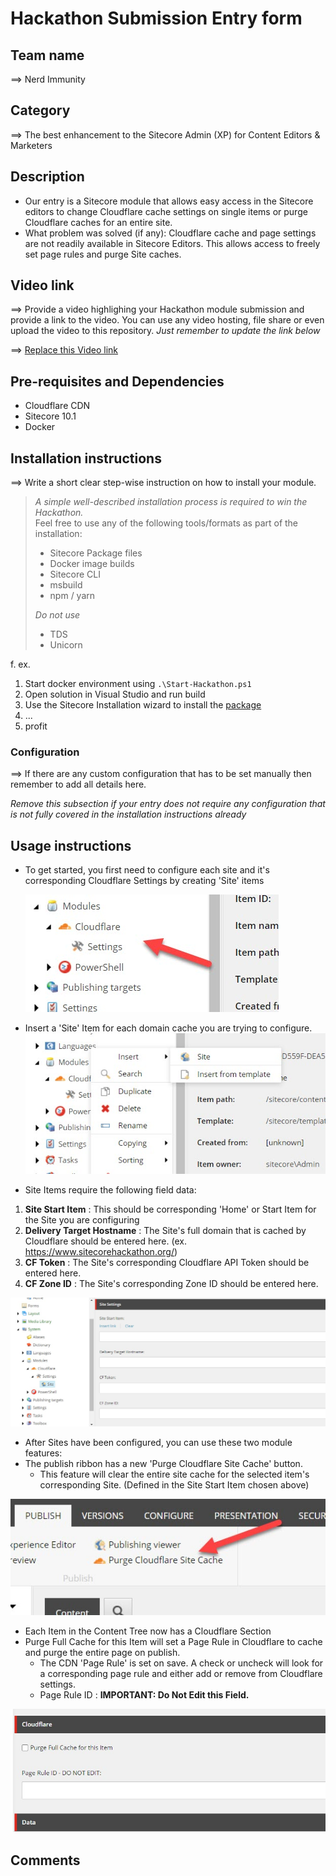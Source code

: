 # Hackathon Submission Entry form

## Team name
⟹ Nerd Immunity

## Category
⟹ The best enhancement to the Sitecore Admin (XP) for Content Editors & Marketers

## Description
  - Our entry is a Sitecore module that allows easy access in the Sitecore editors to change Cloudflare cache settings on single items or purge Cloudflare caches for an entire site.
  - What problem was solved (if any): Cloudflare cache and page settings are not readily available in Sitecore Editors. This allows access to freely set page rules and purge Site caches.


## Video link
⟹ Provide a video highlighing your Hackathon module submission and provide a link to the video. You can use any video hosting, file share or even upload the video to this repository. _Just remember to update the link below_

⟹ [Replace this Video link](#video-link)



## Pre-requisites and Dependencies

- Cloudflare CDN
- Sitecore 10.1
- Docker


## Installation instructions
⟹ Write a short clear step-wise instruction on how to install your module.  

> _A simple well-described installation process is required to win the Hackathon._  
> Feel free to use any of the following tools/formats as part of the installation:
> - Sitecore Package files
> - Docker image builds
> - Sitecore CLI
> - msbuild
> - npm / yarn
> 
> _Do not use_
> - TDS
> - Unicorn
 
f. ex. 

1. Start docker environment using `.\Start-Hackathon.ps1`
2. Open solution in Visual Studio and run build
3. Use the Sitecore Installation wizard to install the [package](#link-to-package)
4. ...
5. profit

### Configuration
⟹ If there are any custom configuration that has to be set manually then remember to add all details here.

_Remove this subsection if your entry does not require any configuration that is not fully covered in the installation instructions already_

## Usage instructions
- To get started, you first need to configure each site and it's corresponding Cloudflare Settings by creating 'Site' items</p>
![Module Start](docs/images/modules.jpg?raw=true "Module Start")

- Insert a 'Site' Item for each domain cache you are trying to configure.
![Insert Your Sites](docs/images/insert-site.jpg?raw=true "Insert Your Sites")

- Site Items require the following field data:
1. **Site Start Item** : This should be corresponding 'Home' or Start Item for the Site you are configuring
2. **Delivery Target Hostname** : The Site's full domain that is cached by Cloudflare should be entered here. (ex. https://www.sitecorehackathon.org/)
3. **CF Token** : The Site's corresponding Cloudflare API Token should be entered here.
4. **CF Zone ID** : The Site's corresponding Zone ID should be entered here.


![Site Item Fields](docs/images/site-item.jpg?raw=true "Site Item Fields")

- After Sites have been configured, you can use these two module features:
- The publish ribbon has a new 'Purge Cloudflare Site Cache' button.
  - This feature will clear the entire site cache for the selected item's corresponding Site. (Defined in the Site Start Item chosen above)

![Full Site Cache Clear](docs/images/site-clear.jpg?raw=true "Full Site Cache Clear")

- Each Item in the Content Tree now has a Cloudflare Section
- Purge Full Cache for this Item will set a Page Rule in Cloudflare to cache and purge the entire page on publish.
  - The CDN 'Page Rule' is set on save. A check or uncheck will look for a corresponding page rule and either add or remove from Cloudflare settings.
  - Page Rule ID : **IMPORTANT: Do Not Edit this Field.**

![Single Item Cache Rule](docs/images/item-page-rule.jpg?raw=true "Single Item Cache Rule")



## Comments

